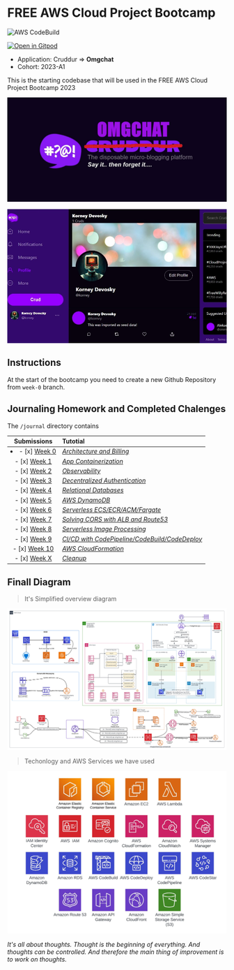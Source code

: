 # FREE AWS Cloud Project Bootcamp

![AWS CodeBuild](https://codebuild.eu-central-1.amazonaws.com/badges?uuid=eyJlbmNyeXB0ZWREYXRhIjoib2JGVlpFNFQrc2dKSGVsMm5JeVVKakY5SmRUNWdXZ0s2WExpdjVadENNOGVsQnNjRTVhTzVJS0pvM2RBNjc3Ly9oUjM0dGpUelJ4RmRKb0Y1Wk9lMVFRPSIsIml2UGFyYW1ldGVyU3BlYyI6IkVzNUU3bnB4U2xpT09GTFUiLCJtYXRlcmlhbFNldFNlcmlhbCI6MX0%3D&branch=main)

[![Open in Gitpod](https://gitpod.io/button/open-in-gitpod.svg)](https://gitpod.io/#<your-repository-url>)
- Application: Cruddur => **Omgchat**
- Cohort: 2023-A1

This is the starting codebase that will be used in the FREE AWS Cloud Project Bootcamp 2023

![Omgchat Graphic](_docs/assets/cruddur-banner.jpg)

![Omgchat Screenshot](_docs/assets/cruddur-screenshot.jpg)

## Instructions

At the start of the bootcamp you need to create a new Github Repository from `week-0` branch.

## Journaling Homework and Completed Chalenges

The `/journal` directory contains

| Submissions | Tutotial |
| :------------: | :--------- |
|<li>- [x] [Week 0](journal/markdown0.md)</li> |[*Architecture and Billing*](journal/week0.md)|   
|- [x] [Week 1](journal/markdown1.md)|[*App Containerization*](journal/week1.md)| 
|- [x] [Week 2](journal/markdown2.md)|[*Observability*](journal/week2.md)| 
|- [x] [Week 3](journal/markdown3.md)|[*Decentralized Authentication*](journal/week3.md)| 
|- [x] [Week 4](journal/markdown4.md)|[*Relational Databases*](journal/week4.md)| 
|- [x] [Week 5](journal/markdown5.md)|[*AWS DynamoDB*](journal/week5.md)| 
|- [x] [Week 6](journal/markdown6.md)|[*Serverless ECS/ECR/ACM/Fargate*](journal/week6.md)| 
|- [x] [Week 7](journal/markdown7.md)|[*Solving CORS with ALB and Route53*](journal/week7.md)| 
|- [x] [Week 8](journal/markdown8.md)|[*Serverless Image Processing*](journal/week8.md)| 
|- [x] [Week 9](journal/markdown9.md)|[*CI/CD with CodePipeline/CodeBuild/CodeDeploy*](journal/week9.md)| 
|- [x] [Week 10](journal/markdown10.md)|[*AWS CloudFormation*](journal/week10.md)| 
|- [x] [Week X](journal/markdownx.md)|[*Cleanup*](journal/weekx.md)| 

## Finall Diagram 

> It's Simplified overview diagram

![AWS Bootcamp Project Finall Diagramm](journal/assets/week-x/Omgchat_AWS_Diagram.jpeg)

> Techonlogy and AWS Services we have used 

![AWS_SERVICES](journal/assets/week-x/Omgchat_AWS_Bootcamp_Services.jpeg)

*It's all about thoughts. Thought is the beginning of everything. And thoughts can be controlled. And therefore the main thing of improvement is to work on thoughts.*
